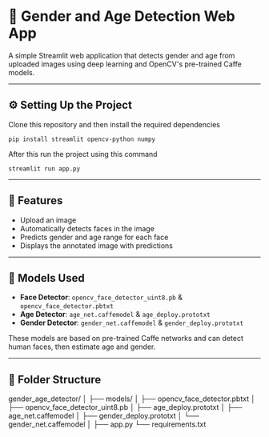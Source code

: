 # 👤 Gender and Age Detection Web App

A simple Streamlit web application that detects gender and age from uploaded images using deep learning and OpenCV's pre-trained Caffe models.

---

## ⚙️ Setting Up the Project

Clone this repository and then install the required dependencies
```
pip install streamlit opencv-python numpy
```
After this run the project using this command
```
streamlit run app.py
```
---

## 🚀 Features

- Upload an image
- Automatically detects faces in the image
- Predicts gender and age range for each face
- Displays the annotated image with predictions

---

## 🧠 Models Used

- **Face Detector**: `opencv_face_detector_uint8.pb` & `opencv_face_detector.pbtxt`
- **Age Detector**: `age_net.caffemodel` & `age_deploy.prototxt`
- **Gender Detector**: `gender_net.caffemodel` & `gender_deploy.prototxt`

These models are based on pre-trained Caffe networks and can detect human faces, then estimate age and gender.

---

## 📁 Folder Structure

gender_age_detector/
│
├── models/
│   ├── opencv_face_detector.pbtxt
│   ├── opencv_face_detector_uint8.pb
│   ├── age_deploy.prototxt
│   ├── age_net.caffemodel
│   ├── gender_deploy.prototxt
│   └── gender_net.caffemodel
│
├── app.py
└── requirements.txt